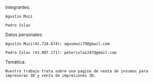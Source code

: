 Integrantes:

    Agustin Muzi

    Pedro Islas

Datos personales:

    Agustin Muzi(42.724.674): agusmuzi79@gmail.com

    Pedro Islas (43.907.171): peterislas247@gmail.com

Temática:

    Nuestro trabajo trata sobre una pagina de venta de insumos para impresoras 3D y venta de impresiones 3D.